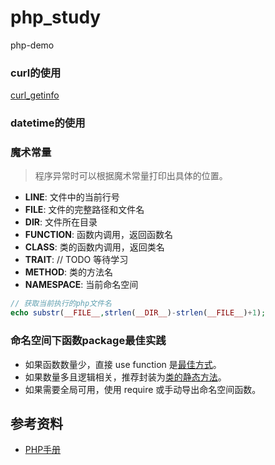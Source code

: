# php_study
php-demo

### curl的使用
[curl_getinfo](https://www.php.net/manual/zh/function.curl-getinfo.php)

### datetime的使用

### 魔术常量
> 程序异常时可以根据魔术常量打印出具体的位置。
* __LINE__: 文件中的当前行号
* __FILE__: 文件的完整路径和文件名
* __DIR__: 文件所在目录
* __FUNCTION__: 函数内调用，返回函数名
* __CLASS__: 类的函数内调用，返回类名
* __TRAIT__: // TODO 等待学习
* __METHOD__: 类的方法名
* __NAMESPACE__: 当前命名空间

```php
// 获取当前执行的php文件名
echo substr(__FILE__,strlen(__DIR__)-strlen(__FILE__)+1);
```

### 命名空间下函数package最佳实践
* 如果函数数量少，直接 use function 是[最佳方式](./source/logger.php)。
* 如果数量多且逻辑相关，推荐封装为[类的静态方法](./source/Test.php)。
* 如果需要全局可用，使用 require 或手动导出命名空间函数。


## 参考资料

* [PHP手册](https://www.php.net/manual/zh/)